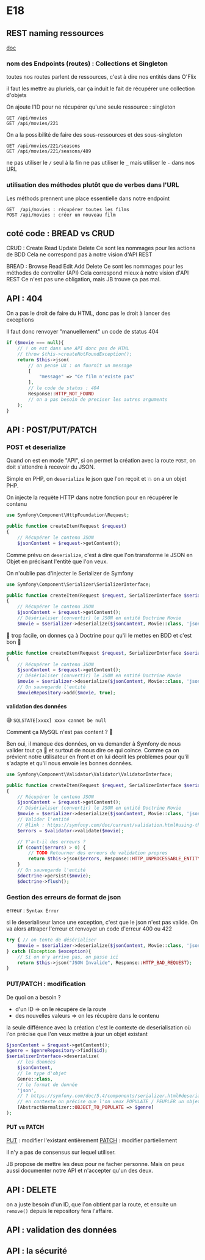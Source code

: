 # E18

## REST naming ressources

[doc](https://restfulapi.net/resource-naming/)

### nom des Endpoints (routes) : Collections et Singleton

toutes nos routes parlent de ressources, c'est à dire nos entités dans O'Flix

il faut les mettre au pluriels, car ça induit le fait de récupérer une collection d'objets

On ajoute l'ID pour ne récupérer qu'une seule ressource : singleton

```text
GET /api/movies
GET /api/movies/221
```

On a la possibilité de faire des sous-ressources et des sous-singleton

```text
GET /api/movies/221/seasons
GET /api/movies/221/seasons/489
```

ne pas utiliser le `/` seul à la fin
ne pas utiliser le `_` mais utiliser le `-` dans nos URL

### utilisation des méthodes plutôt que de verbes dans l'URL

Les méthods prennent une place essentielle dans notre endpoint

```text
GET  /api/movies : récupérer toutes les films
POST /api/movies : créer un nouveau film
```

## coté code : BREAD vs CRUD

CRUD : Create Read Update Delete
Ce sont les nommages pour les actions de BDD
Cela ne correspond pas à notre vision d'API REST

BREAD : Browse Read Edit Add Delete
Ce sont les nommages pour les méthodes de controller (API)
Cela correspond mieux à notre vision d'API REST
Ce n'est pas une obligation, mais JB trouve ça pas mal.

## API : 404

On a pas le droit de faire du HTML, donc pas le droit à lancer des exceptions

Il faut donc renvoyer "manuellement" un code de status 404

```php
if ($movie === null){
    // ! on est dans une API donc pas de HTML
    // throw $this->createNotFoundException();
    return $this->json(
        // on pense UX : on fournit un message
        [
            "message" => "Ce film n'existe pas"
        ],
        // le code de status : 404
        Response::HTTP_NOT_FOUND
        // on a pas besoin de preciser les autres arguments
    );
}
```

## API : POST/PUT/PATCH

### POST et deserialize

Quand on est en mode "API", si on permet la création avec la route `POST`, on doit s'attendre à recevoir du JSON.

Simple en PHP, on `deserialize` le json que l'on reçoit et 💥 on a un objet PHP.

On injecte la requète HTTP dans notre fonction pour en récupérer le contenu

```php
use Symfony\Component\HttpFoundation\Request;

public function createItem(Request $request)
{
    // Récupérer le contenu JSON
    $jsonContent = $request->getContent();
```

Comme prévu on `deserialize`, c'est à dire que l'on transforme le JSON en Objet en précisant l'entité que l'on veux.

On n'oublie pas d'injecter le Serializer de Symfony

```php
use Symfony\Component\Serializer\SerializerInterface;

public function createItem(Request $request, SerializerInterface $serializer)
{
    // Récupérer le contenu JSON
    $jsonContent = $request->getContent();
    // Désérialiser (convertir) le JSON en entité Doctrine Movie
    $movie = $serializer->deserialize($jsonContent, Movie::class, 'json');
```

🎉 trop facile, on donnes ça à Doctrine pour qu'il le mettes en BDD et c'est bon 💪

```php
public function createItem(Request $request, SerializerInterface $serializer, MovieRepository $movieRepository)
{
    // Récupérer le contenu JSON
    $jsonContent = $request->getContent();
    // Désérialiser (convertir) le JSON en entité Doctrine Movie
    $movie = $serializer->deserialize($jsonContent, Movie::class, 'json');
    // On sauvegarde l'entité
    $movieRepository->add($movie, true);
```

#### validation des données

😅 `SQLSTATE[xxxx] xxxx cannot be null`

Comment ça MySQL n'est pas content ? 👿

Ben oui, il manque des données, on va demander à Symfony de nous valider tout ça 💪 et surtout de nous dire ce qui coince.
Comme ça on prévient notre utilisateur en front et on lui décrit les problèmes pour qu'il s'adapte et qu'il nous envoie les bonnes données.

```php
use Symfony\Component\Validator\Validator\ValidatorInterface;

public function createItem(Request $request, SerializerInterface $serializer, EntityManagerInterface $doctrine, ValidatorInterface $validator)
{
    // Récupérer le contenu JSON
    $jsonContent = $request->getContent();
    // Désérialiser (convertir) le JSON en entité Doctrine Movie
    $movie = $serializer->deserialize($jsonContent, Movie::class, 'json');
    // Valider l'entité
    // @link : https://symfony.com/doc/current/validation.html#using-the-validator-service
    $errors = $validator->validate($movie);

    // Y'a-t-il des erreurs ?
    if (count($errors) > 0) {
        // TODO Retourner des erreurs de validation propres
        return $this->json($errors, Response::HTTP_UNPROCESSABLE_ENTITY);
    }
    // On sauvegarde l'entité
    $doctrine->persist($movie);
    $doctrine->flush();
```

### Gestion des erreurs de format de json

erreur : `Syntax Error`

si le deserialiseur lance une exception, c'est que le json n'est pas valide.
On va alors attraper l'erreur et renvoyer un code d'erreur 400 ou 422

```php
try { // on tente de désérialiser
    $movie = $serializer->deserialize($jsonContent, Movie::class, 'json');
} catch (Exception $exception){
    // Si on n'y arrive pas, on passe ici
    return $this->json("JSON Invalide", Response::HTTP_BAD_REQUEST);
}
```


### PUT/PATCH : modification

De quoi on a besoin ?

* d'un ID => on le récupère de la route
* des nouvelles valeurs => on les récupère dans le contenu

la seule différence avec la création c'est le contexte de deserialisation où l'on précise que l'on veux mettre à jour un objet existant

```php
$jsonContent = $request->getContent();
$genre = $genreRepository->find($id);
$serializerInterface->deserialize(
    // les données
    $jsonContent,
    // le type d'objet
    Genre::class,
    // le format de donnée
    'json',
    // ? https://symfony.com/doc/5.4/components/serializer.html#deserializing-in-an-existing-object
    // en contexte on précise que l'on veux POPULATE / PEUPLER un objet existant
    [AbstractNormalizer::OBJECT_TO_POPULATE => $genre]
);
```

#### PUT vs PATCH

[PUT](https://restfulapi.net/http-methods/#put) : modifier l'existant entièrement
[PATCH](https://restfulapi.net/http-methods/#patch) : modifier partiellement

il n'y a pas de consensus sur lequel utiliser.

JB propose de mettre les deux pour ne facher personne.
Mais on peux aussi documenter notre API et n'accepter qu'un des deux.

## API : DELETE

on a juste besoin d'un ID, que l'on obtient par la route, et ensuite un `remove()` depuis le repository fera l'affaire.

## API : validation des données

## API : la sécurité

